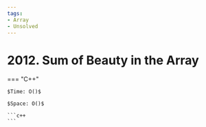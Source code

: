 ```yaml
---
tags:
- Array
- Unsolved
---
```



# 2012. Sum of Beauty in the Array

=== "C++"

    $Time: O()$

    $Space: O()$

    ```c++
    ```